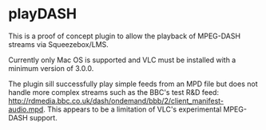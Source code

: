 # playDASH
This is a proof of concept plugin to allow the playback of MPEG-DASH streams via Squeezebox/LMS.

Currently only Mac OS is supported and VLC must be installed with a minimum version of 3.0.0.

The plugin sill successfully play simple feeds from an MPD file but does not handle more complex streams such as the BBC's test R&D feed: http://rdmedia.bbc.co.uk/dash/ondemand/bbb/2/client_manifest-audio.mpd. This appears to be a limitation of VLC's experimental MPEG-DASH support.
